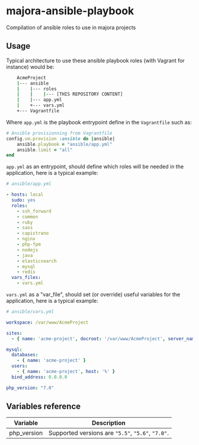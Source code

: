 # majora-ansible-playbook

Compilation of ansible roles to use in majora projects

## Usage

Typical architecture to use these ansible playbook roles (with Vagrant for instance) would be:

```bash
    AcmeProject
    |--- ansible
    |    |--- roles
    |    |    |--- [THIS REPOSITORY CONTENT]
    |    |--- app.yml
    |    +--- vars.yml
    +--- Vagrantfile
```

Where `app.yml` is the playbook entrypoint define in the `Vagrantfile` such as:

```ruby
# Ansible provisionning from Vagrantfile
config.vm.provision :ansible do |ansible|
    ansible.playbook = "ansible/app.yml"
    ansible.limit = "all"
end
```

`app.yml` as an entrypoint, should define which roles will be needed in the application, here is a typical example:

```yaml
# ansible/app.yml

- hosts: local
  sudo: yes
  roles:
    - ssh_forward
    - common
    - ruby
    - sass
    - capistrano
    - nginx
    - php-fpm
    - nodejs
    - java
    - elasticsearch
    - mysql
    - redis
  vars_files:
    - vars.yml
```

`vars.yml` as a "var_file", should set (or override) useful variables for the application, here is a typical example:

```yaml
# ansible/vars.yml

workspace: /var/www/AcmeProject

sites:
  - { name: 'acme-project', docroot: '/var/www/AcmeProject', server_name: 'acme-project.dev' }

mysql:
  databases:
    - { name: 'acme-project' }
  users:
    - { name: 'acme-project', host: '%' }
  bind_address: 0.0.0.0

php_version: "7.0"
```

## Variables reference

| Variable    | Description                                       |
|:-----------:|---------------------------------------------------|
| php_version | Supported versions are `"5.5"`, `"5.6"`, `"7.0"`. |
